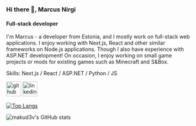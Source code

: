 ### Hi there 👋, Marcus Nirgi
#### Full-stack developer


I'm Marcus - a developer from Estonia, and I mostly work on full-stack web applications. 
I enjoy working with Next.js, React and other similar frameworks on Node.js applications. Though I also have experience with ASP.NET development!
On occasion, I enjoy working on small game projects or mods for existing games such as Minecraft and S&Box.

Skills: Next.js / React / ASP.NET / Python / JS



[<img src='https://cdn.jsdelivr.net/npm/simple-icons@3.0.1/icons/github.svg' alt='github' height='40'>](https://github.com/makud3v)  [<img src='https://cdn.jsdelivr.net/npm/simple-icons@3.0.1/icons/linkedin.svg' alt='linkedin' height='40'>](https://www.linkedin.com/in/https://www.linkedin.com/in/marcus-nirgi-ba3848277//)  

[![Top Langs](https://github-readme-stats.vercel.app/api/top-langs/?username=makud3v&show_icons=true)](https://github.com/anuraghazra/github-readme-stats)

![makud3v's GitHub stats](https://github-readme-stats.vercel.app/api?username=makud3v&show_icons=true)

